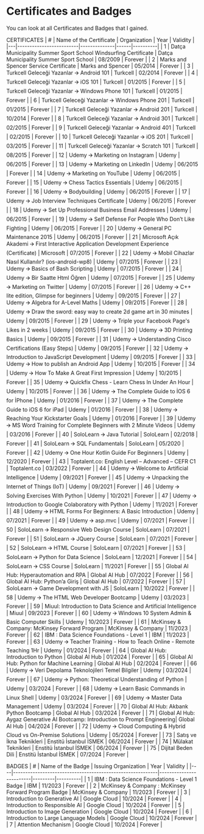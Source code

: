 # Certificates and Badges
You can look at all Certificates and Badges that I gained.

CERTIFICATES
| # | Name of the Certificate | Organization | Year | Validity |
|---|-------------------------|--------------|------|----------|
| 1 | Datça Municipality Summer Sport School Windsurfing Certificate | Datça Municipality Summer Sport School | 08/2009 | Forever |
| 2 | Marks and Spencer Service Certificate | Marks and Spencer | 05/2014 | Forever |
| 3 | Turkcell Geleceği Yazanlar 🡪 Android 101 | Turkcell | 02/2014 | Forever |
| 4 | Turkcell Geleceği Yazanlar 🡪 iOS 101 | Turkcell | 01/2015 | Forever |
| 5 | Turkcell Geleceği Yazanlar 🡪 Windows Phone 101 | Turkcell | 01/2015 | Forever |
| 6 | Turkcell Geleceği Yazanlar 🡪 Windows Phone 201 | Turkcell | 01/2015 | Forever |
| 7 | Turkcell Geleceği Yazanlar 🡪 Android 201 | Turkcell | 10/2014 | Forever |
| 8 | Turkcell Geleceği Yazanlar 🡪 Android 301 | Turkcell | 02/2015 | Forever |
| 9 | Turkcell Geleceği Yazanlar 🡪 Android 401 | Turkcell | 02/2015 | Forever |
| 10 | Turkcell Geleceği Yazanlar 🡪 iOS 201 | Turkcell | 03/2015 | Forever |
| 11 | Turkcell Geleceği Yazanlar 🡪 Scratch 101 | Turkcell | 08/2015 | Forever |
| 12 | Udemy 🡪 Marketing on Instagram | Udemy | 06/2015 | Forever |
| 13 | Udemy 🡪 Marketing on LinkedIn | Udemy | 06/2015 | Forever |
| 14 | Udemy 🡪 Marketing on YouTube | Udemy | 06/2015 | Forever |
| 15 | Udemy 🡪 Chess Tactics Essentials | Udemy | 06/2015 | Forever |
| 16 | Udemy 🡪 Bodybuilding | Udemy | 06/2015 | Forever |
| 17 | Udemy 🡪 Job Interview Techniques Certificate | Udemy | 06/2015 | Forever |
| 18 | Udemy 🡪 Set Up Professional Business Email Addresses | Udemy | 06/2015 | Forever |
| 19 | Udemy 🡪 Self Defense For People Who Don’t Like Fighting | Udemy | 06/2015 | Forever |
| 20 | Udemy 🡪 General PC Maintenance 2015 | Udemy | 06/2015 | Forever |
| 21 | Microsoft Açık Akademi 🡪 First Interactive Application Development Experience (Certificate) | Microsoft | 07/2015 | Forever |
| 22 | Udemy 🡪 Mobil Cihazlar Nasıl Kullanılır? (ios-android-wp8) | Udemy | 07/2015 | Forever |
| 23 | Udemy 🡪 Basics of Bash Scripting | Udemy | 07/2015 | Forever |
| 24 | Udemy 🡪 Bir Saatte Html Öğren | Udemy | 07/2015 | Forever |
| 25 | Udemy 🡪 Marketing on Twitter | Udemy | 07/2015 | Forever |
| 26 | Udemy 🡪 C++ lite edition, Glimpse for beginners | Udemy | 09/2015 | Forever |
| 27 | Udemy 🡪 Algebra for A-Level Maths | Udemy | 09/2015 | Forever |
| 28 | Udemy 🡪 Draw the sword: easy way to create 2d game art in 30 minutes | Udemy | 09/2015 | Forever |
| 29 | Udemy 🡪 Triple your Facebook Page's Likes in 2 weeks | Udemy | 09/2015 | Forever |
| 30 | Udemy 🡪 3D Printing Basics | Udemy | 09/2015 | Forever |
| 31 | Udemy 🡪 Understanding Cisco Certifications (Easy Steps) | Udemy | 09/2015 | Forever |
| 32 | Udemy 🡪 Introduction to JavaScript Development | Udemy | 09/2015 | Forever |
| 33 | Udemy 🡪 How to publish an Android App | Udemy | 10/2015 | Forever |
| 34 | Udemy 🡪 How To Make A Great First Impression | Udemy | 10/2015 | Forever |
| 35 | Udemy 🡪 Quickfix Chess - Learn Chess In Under An Hour | Udemy | 10/2015 | Forever |
| 36 | Udemy 🡪 The Complete Guide to İOS 6 for İPhone | Udemy | 01/2016 | Forever |
| 37 | Udemy 🡪 The Complete Guide to iOS 6 for iPad | Udemy | 01/2016 | Forever |
| 38 | Udemy 🡪 Reaching Your Kickstarter Goals | Udemy | 01/2016 | Forever |
| 39 | Udemy 🡪 MS Word Training for Complete Beginners with 2 Minute Videos | Udemy | 03/2016 | Forever |
| 40 | SoloLearn 🡪 Java Tutorial | SoloLearn | 02/2018 | Forever |
| 41 | SoloLearn 🡪 SQL Fundamentals | SoloLearn | 05/2020 | Forever |
| 42 | Udemy 🡪 One Hour Kotlin Guide For Beginners | Udemy | 12/2020 | Forever |
| 43 | Toptalent.co: English Level – Advanced – CEFR C1 | Toptalent.co | 03/2022 | Forever |
| 44 | Udemy 🡪 Welcome to Artificial Intelligence | Udemy | 09/2021 | Forever |
| 45 | Udemy 🡪 Unpacking the Internet of Things (IoT) | Udemy | 09/2021 | Forever |
| 46 | Udemy 🡪 Solving Exercises With Python | Udemy | 10/2021 | Forever |
| 47 | Udemy 🡪 Introduction to Google Colaboratory with Python | Udemy | 11/2021 | Forever |
| 48 | Udemy 🡪 HTML Forms For Beginners: A Basic Introduction | Udemy | 07/2021 | Forever |
| 49 | Udemy 🡪 asp.mvc | Udemy | 07/2021 | Forever |
| 50 | SoloLearn 🡪 Responsive Web Design Course | SoloLearn | 07/2021 | Forever |
| 51 | SoloLearn 🡪 JQuery Course | SoloLearn | 07/2021 | Forever |
| 52 | SoloLearn 🡪 HTML Course | SoloLearn | 07/2021 | Forever |
| 53 | SoloLearn 🡪 Python for Data Science | SoloLearn | 12/2021 | Forever |
| 54 | SoloLearn 🡪 CSS Course | SoloLearn | 11/2021 | Forever |
| 55 | Global AI Hub: Hyperautomation and RPA | Global AI Hub | 07/2022 | Forever |
| 56 | Global AI Hub: Python’a Giriş | Global AI Hub | 07/2022 | Forever |
| 57 | SoloLearn 🡪 Game Development with JS | SoloLearn | 10/2022 | Forever |
| 58 | Udemy 🡪 The HTML Web Developer Bootcamp | Udemy | 03/2023 | Forever |
| 59 | Miuul: Introduction to Data Science and Artificial Intelligence | Miuul | 09/2023 | Forever |
| 60 | Udemy 🡪 Windows 10 System Admin & Basic Computer Skills | Udemy | 10/2023 | Forever |
| 61 | McKinsey & Company: McKinsey Forward Program | McKinsey & Company | 11/2023 | Forever |
| 62 | IBM : Data Science Foundations - Level 1 | IBM | 11/2023 | Forever |
| 63 | Udemy 🡪 Teacher Training - How to Teach Online - Remote Teaching 1Hr | Udemy | 01/2024 | Forever |
| 64 | Global AI Hub: Introduction to Python | Global AI Hub | 01/2024 | Forever |
| 65 | Global AI Hub: Python for Machine Learning | Global AI Hub | 02/2024 | Forever |
| 66 | Udemy 🡪 Veri Depolama Teknolojileri Temel Bilgiler | Udemy | 03/2024 | Forever |
| 67 | Udemy 🡪 Python: Theoretical Understanding of Python | Udemy | 03/2024 | Forever |
| 68 | Udemy 🡪 Learn Basic Commands in Linux Shell | Udemy | 03/2024 | Forever |
| 69 | Udemy 🡪 Master Data Management | Udemy | 03/2024 | Forever |
| 70 | Global AI Hub: Akbank Python Bootcamp | Global AI Hub | 03/2024 | Forever |
| 71 | Global AI Hub: Aygaz Generative AI Bootcamp: Introduction to Prompt Engineering| Global AI Hub | 04/2024 | Forever |
| 72 | Udemy 🡪 Cloud Computing & Hybrid Cloud vs On-Premise Solutions | Udemy | 05/2024 | Forever |
| 73 | Satış ve İkna Teknikleri | Enstitü İstanbul İSMEK | 06/2024 | Forever |
| 74 | Mülakat Teknikleri | Enstitü İstanbul İSMEK | 06/2024 | Forever |
| 75 | Dijital Beden Dili | Enstitü İstanbul İSMEK | 07/2024 | Forever |

BADGES
| #  | Name of the Badge                                         | Issuing Organization     | Year    | Validity |
|----|-----------------------------------------------------------|-------------------------|---------|----------|
| 1  | IBM : Data Science Foundations - Level 1 Badge            | IBM                     | 11/2023 | Forever  |
| 2  | McKinsey & Company : McKinsey Forward Program Badge       | McKinsey & Company      | 11/2023 | Forever  |
| 3  | Introduction to Generative AI                             | Google Cloud            | 10/2024 | Forever  |
| 4  | Introduction to Responsible AI                            | Google Cloud            | 10/2024 | Forever  |
| 5  | Introduction to Image Generation                          | Google Cloud            | 10/2024 | Forever  |
| 6  | Introduction to Large Language Models                     | Google Cloud            | 10/2024 | Forever  |
| 7  | Attention Mechanism                                       | Google Cloud            | 10/2024 | Forever  |
